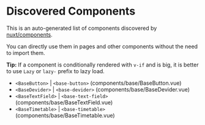 # Discovered Components

This is an auto-generated list of components discovered by [nuxt/components](https://github.com/nuxt/components).

You can directly use them in pages and other components without the need to import them.

**Tip:** If a component is conditionally rendered with `v-if` and is big, it is better to use `Lazy` or `lazy-` prefix to lazy load.

- `<BaseButton>` | `<base-button>` (components/base/BaseButton.vue)
- `<BaseDevider>` | `<base-devider>` (components/base/BaseDevider.vue)
- `<BaseTextField>` | `<base-text-field>` (components/base/BaseTextField.vue)
- `<BaseTimetable>` | `<base-timetable>` (components/base/BaseTimetable.vue)
